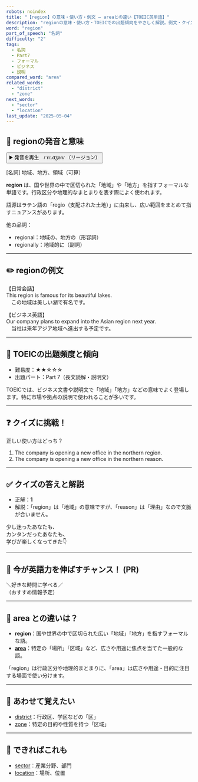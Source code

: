 ```yaml
---
robots: noindex
title: "【region】の意味・使い方・例文 ― areaとの違い【TOEIC英単語】"
description: "regionの意味・使い方・TOEICでの出題傾向をやさしく解説。例文・クイズ付きでareaとの違いもわかりやすく学べます。"
word: "region"
part_of_speech: "名詞"
difficulty: "2"
tags:
  - 名詞
  - Part7
  - フォーマル
  - ビジネス
  - 説明
compared_word: "area"
related_words:
  - "district"
  - "zone"
next_words:
  - "sector"
  - "location"
last_update: "2025-05-04"
---
```


## 🔰 regionの発音と意味

<button class="play-audio" onclick="playTTS('region')">
  <span class="play-audio-main">
    ▶️ 発音を再生　/ˈriː.dʒən/
  </span>
  <span class="play-audio-sub">
    （リージョン）
  </span>
</button>

[名詞] 地域、地方、領域（可算）

**region** は、国や世界の中で区切られた「地域」や「地方」を指すフォーマルな単語です。行政区分や地理的なまとまりを表す際によく使われます。

語源はラテン語の「regio（支配された土地）」に由来し、広い範囲をまとめて指すニュアンスがあります。

他の品詞：  
- regional：地域の、地方の（形容詞）
- regionally：地域的に（副詞）

---

## ✏️ regionの例文

【日常会話】  
This region is famous for its beautiful lakes.  
　この地域は美しい湖で有名です。

【ビジネス英語】  
Our company plans to expand into the Asian region next year.  
　当社は来年アジア地域へ進出する予定です。

---

## 🎯 TOEICの出題頻度と傾向

- 難易度：★★☆☆☆
- 出題パート：Part 7（長文読解・説明文）

TOEICでは、ビジネス文書や説明文で「地域」「地方」などの意味でよく登場します。特に市場や拠点の説明で使われることが多いです。

---

## ❓ クイズに挑戦！

正しい使い方はどっち？

1. The company is opening a new office in the northern region.  
2. The company is opening a new office in the northern reason.

---

## ✅ クイズの答えと解説

- 正解：**1**
- 解説：「region」は「地域」の意味ですが、「reason」は「理由」なので文脈が合いません。

少し迷ったあなたも、  
カンタンだったあなたも、  
学びが楽しくなってきた👇️

---

## 🚀 今が英語力を伸ばすチャンス！ (PR)

<div class="info-center">
＼好きな時間に学べる／<br>  
（おすすめ情報予定）
</div>

---

## 🤔  area との違いは？

- **region**：国や世界の中で区切られた広い「地域」「地方」を指すフォーマルな語。
- **[area](/area)**：特定の「場所」「区域」など、広さや用途に焦点を当てた一般的な語。

「region」は行政区分や地理的まとまりに、「area」は広さや用途・目的に注目する場面で使い分けます。

---

## 🧩 あわせて覚えたい

- [district](/district)：行政区、学区などの「区」
- [zone](/zone)：特定の目的や性質を持つ「区域」

---

## 📖 できればこれも

- [sector](/sector)：産業分野、部門
- [location](/location)：場所、位置

<!-- cvid: aid43_bid36 -->

